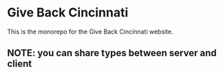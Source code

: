 # Give Back Cincinnati
This is the monorepo for the Give Back Cincinnati website.


## NOTE: you can share types between server and client
